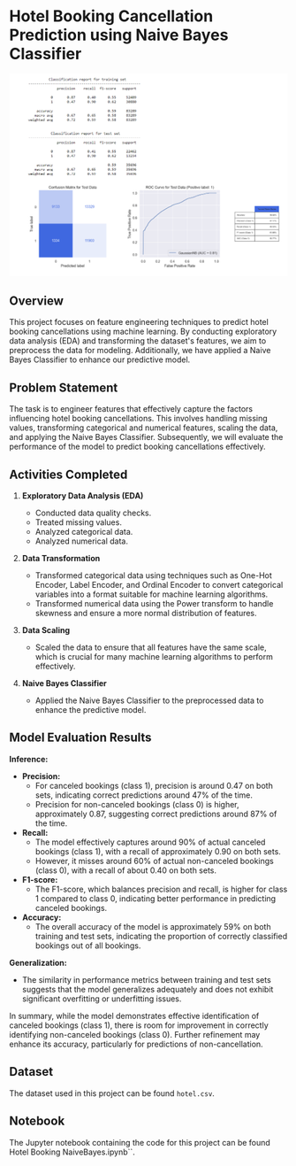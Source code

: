 # Hotel Booking Cancellation Prediction using Naive Bayes Classifier
![Evaluation Results](https://github.com/vn33/Hotel-Booking-Cancellation-Prediction-Naive-Bayes/blob/master/Evaluation_metrics.png)
## Overview
This project focuses on feature engineering techniques to predict hotel booking cancellations using machine learning. By conducting exploratory data analysis (EDA) and transforming the dataset's features, we aim to preprocess the data for modeling. Additionally, we have applied a Naive Bayes Classifier to enhance our predictive model.

## Problem Statement
The task is to engineer features that effectively capture the factors influencing hotel booking cancellations. This involves handling missing values, transforming categorical and numerical features, scaling the data, and applying the Naive Bayes Classifier. Subsequently, we will evaluate the performance of the model to predict booking cancellations effectively.

## Activities Completed
1. **Exploratory Data Analysis (EDA)**
   - Conducted data quality checks.
   - Treated missing values.
   - Analyzed categorical data.
   - Analyzed numerical data.

2. **Data Transformation**
   - Transformed categorical data using techniques such as One-Hot Encoder, Label Encoder, and Ordinal Encoder to convert categorical variables into a format suitable for machine learning algorithms.
   - Transformed numerical data using the Power transform to handle skewness and ensure a more normal distribution of features.

3. **Data Scaling**
   - Scaled the data to ensure that all features have the same scale, which is crucial for many machine learning algorithms to perform effectively.

4. **Naive Bayes Classifier**
   - Applied the Naive Bayes Classifier to the preprocessed data to enhance the predictive model.

## Model Evaluation Results
**Inference:**
- **Precision:**
  - For canceled bookings (class 1), precision is around 0.47 on both sets, indicating correct predictions around 47% of the time.
  - Precision for non-canceled bookings (class 0) is higher, approximately 0.87, suggesting correct predictions around 87% of the time.
- **Recall:**
  - The model effectively captures around 90% of actual canceled bookings (class 1), with a recall of approximately 0.90 on both sets.
  - However, it misses around 60% of actual non-canceled bookings (class 0), with a recall of about 0.40 on both sets.
- **F1-score:**
  - The F1-score, which balances precision and recall, is higher for class 1 compared to class 0, indicating better performance in predicting canceled bookings.
- **Accuracy:**
  - The overall accuracy of the model is approximately 59% on both training and test sets, indicating the proportion of correctly classified bookings out of all bookings.

**Generalization:**
- The similarity in performance metrics between training and test sets suggests that the model generalizes adequately and does not exhibit significant overfitting or underfitting issues.

In summary, while the model demonstrates effective identification of canceled bookings (class 1), there is room for improvement in correctly identifying non-canceled bookings (class 0). Further refinement may enhance its accuracy, particularly for predictions of non-cancellation.

## Dataset
The dataset used in this project can be found `hotel.csv`.

## Notebook
The Jupyter notebook containing the code for this project can be found Hotel Booking NaiveBayes.ipynb``.
